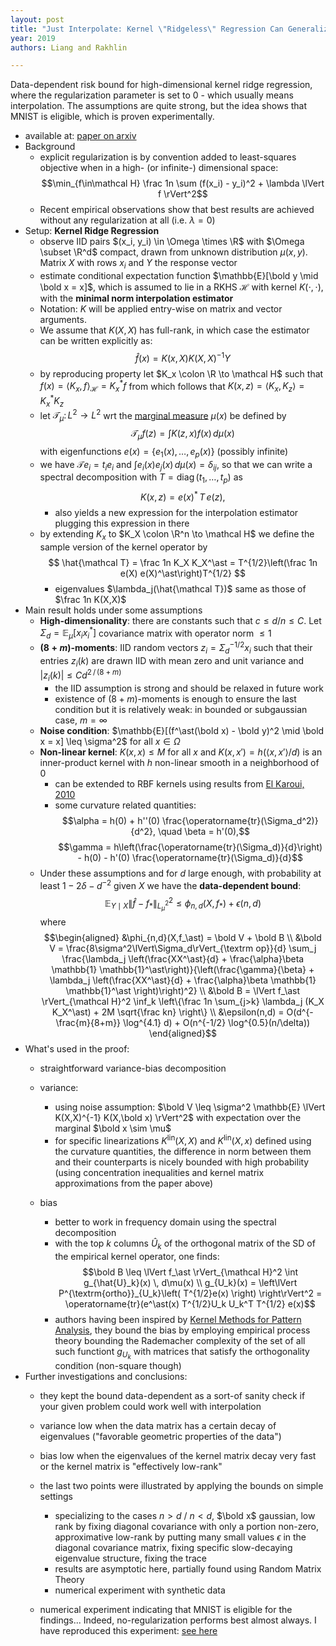 ```yaml
---
layout: post
title: "Just Interpolate: Kernel \"Ridgeless\" Regression Can Generalize"
year: 2019
authors: Liang and Rakhlin

---
```


Data-dependent risk bound for high-dimensional kernel ridge regression, where the regularization parameter is set to 0 - which usually means interpolation. The assumptions are quite strong, but the idea shows that MNIST is eligible, which is proven experimentally.

<!--more-->

- available at: [paper on arxiv](https://arxiv.org/abs/1808.00387)
- Background
  - explicit regularization is by convention added to least-squares objective when in a high- (or infinite-) dimensional space:
    $$\min_{f\in\mathcal H} \frac 1n \sum (f(x_i) - y_i)^2 + \lambda \lVert f \rVert^2$$
  - Recent empirical observations show that best results are achieved without any regularization at all (i.e. $\lambda = 0$)
- Setup: **Kernel Ridge Regression** 
  - observe IID pairs $(x_i, y_i) \in \Omega \times \R$ with $\Omega \subset \R^d$ compact, drawn from unknown distribution $\mu(x,y)$. Matrix $X$ with rows $x_i$ and $Y$ the response vector
  - estimate conditional expectation function $\mathbb{E}[\bold y \mid \bold x = x]$, which is assumed to lie in a RKHS $\mathcal H$ with kernel $K(\cdot,\cdot)$, with the **minimal norm interpolation estimator**
  - Notation: $K$ will be applied entry-wise on matrix and vector arguments.
  - We assume that $K(X,X)$ has full-rank, in which case the estimator can be written explicitly as: 
    $$\hat f(x) = K(x,X) K(X,X)^{-1} Y$$
  - by reproducing property let $K_x \colon \R \to \mathcal H$ such that $f(x) = \langle K_x, f \rangle_{\mathcal H} = K_x^\ast f$ from which follows that $K(x,z) = \langle K_x, K_z \rangle = K_x^\ast K_z$
  - let $\mathcal{T}_\mu \colon L^2 \to L^2$ wrt the [marginal measure](https://en.wikipedia.org/wiki/Marginal_distribution) $\mu(x)$ be defined by
    $$\mathcal{T}_\mu f(z) = \int K(z,x) f(x) \, d\mu(x)$$
    with eigenfunctions $e(x) = \{e_1(x), \dots, e_p(x)\}$ (possibly infinite)
  - we have $\mathcal{T} e_i = t_i e_i$ and $\int e_i(x) e_j(x) \, d\mu(x) = \delta_{ij}$, so that we can write a spectral decomposition with $T = \operatorname{diag}(t_1, \dots, t_p)$ as
    $$K(x,z) = e(x)^\ast \, T \, e(z),$$
    - also yields a new expression for the interpolation estimator plugging this expression in there
  - by extending $K_x$ to $K_X \colon \R^n \to \mathcal H$ we define the sample version of the kernel operator by 
    $$ \hat{\mathcal T} = \frac 1n K_X K_X^\ast = T^{1/2}\left(\frac 1n e(X) e(X)^\ast\right)T^{1/2} $$
    - eigenvalues $\lambda_j(\hat{\mathcal T})$ same as those of $\frac 1n K(X,X)$
- Main result holds under some assumptions
  - **High-dimensionality**: there are constants such that $c \leq d/n \leq C$. Let $\Sigma_d = \mathbb{E}_\mu [x_i x_i^\ast]$ covariance matrix with operator norm $\leq 1$
  - **$(8+m)$-moments**: IID random vectors $z_i = \Sigma_d^{-1/2} x_i$ such that their entries $z_i(k)$ are drawn IID with mean zero and unit variance and $\lvert z_i(k) \lvert \leq C d^{2\, / \, (8 + m)}$
    - the IID assumption is strong and should be relaxed in future work
    - existence of $(8+m)$-moments is enough to ensure the last condition but it is relatively weak: in bounded or subgaussian case, $m = \infty$
  - **Noise condition**: $\mathbb{E}[(f^\ast(\bold x) - \bold y)^2 \mid \bold x = x] \leq \sigma^2$ for all $x\in\Omega$
  - **Non-linear kernel**: $K(x,x) \leq M$ for all $x$ and $K(x,x') = h(\langle x, x' \rangle / d)$ is an inner-product kernel with $h$ non-linear smooth in a neighborhood of 0
    - can be extended to RBF kernels using results from [El Karoui, 2010](https://arxiv.org/abs/1001.0492)
    - some curvature related quantities:
      $$\alpha = h(0) + h''(0) \frac{\operatorname{tr}(\Sigma_d^2)}{d^2}, \quad \beta = h'(0),$$
      $$\gamma = h\left(\frac{\operatorname{tr}(\Sigma_d)}{d}\right) - h(0) - h'(0) \frac{\operatorname{tr}(\Sigma_d)}{d}$$
  - Under these assumptions and for $d$ large enough, with probability at least $1-2\delta-d^{-2}$ given $X$ we have the **data-dependent bound**:
    $$\mathbb{E}_{Y\mid X} \lVert \hat f - f_\ast \rVert^2_{L_\mu^2} \leq \phi_{n,d}(X,f_\ast) + \epsilon(n,d)$$
    where
    $$\begin{aligned} &\phi_{n,d}(X,f_\ast) = \bold V + \bold B \\
    &\bold V = \frac{8\sigma^2\lVert\Sigma_d\rVert_{\textrm op}}{d} \sum_j \frac{\lambda_j \left(\frac{XX^\ast}{d} + \frac{\alpha}\beta \mathbb{1} \mathbb{1}^\ast\right)}{\left(\frac{\gamma}{\beta} + \lambda_j \left(\frac{XX^\ast}{d} + \frac{\alpha}\beta \mathbb{1} \mathbb{1}^\ast \right)\right)^2} \\
    &\bold B = \lVert f_\ast \rVert_{\mathcal H}^2 \inf_k \left\{\frac 1n \sum_{j>k} \lambda_j (K_X K_X^\ast) + 2M \sqrt{\frac kn} \right\} \\
    &\epsilon(n,d) = O(d^{-\frac{m}{8+m}} \log^{4.1} d) + O(n^{-1/2} \log^{0.5}(n/\delta)) \end{aligned}$$
- What's used in the proof:
  - straightforward variance-bias decomposition
  - variance:
    - using noise assumption: $\bold V \leq \sigma^2 \mathbb{E} \lVert K(X,X)^{-1} K(X,\bold x) \rVert^2$ with expectation over the marginal $\bold x \sim \mu$
    - for specific linearizations $K^{\textrm{lin}}(X,X)$ and $K^{\textrm{lin}}(X,x)$ defined using the curvature quantities, the difference in norm between them and their counterparts is nicely bounded with high probability (using concentration inequalities and kernel matrix approximations from the paper above)

  - bias
    - better to work in frequency domain using the spectral decomposition
    - with the top $k$ columns $\hat{U}_k$ of the orthogonal matrix of the SD of the empirical kernel operator, one finds:
      $$\bold B \leq \lVert f_\ast \rVert_{\mathcal H}^2 \int g_{\hat{U}_k}(x) \, d\mu(x) \\ g_{U_k}(x) = \left\lVert P^{\textrm{ortho}}_{U_k}\left( T^{1/2}e(x) \right) \right\rVert^2 = \operatorname{tr}(e^\ast(x) T^{1/2}U_k U_k^T T^{1/2} e(x)$$
    - authors having been inspired by [Kernel Methods for Pattern Analysis](https://www.cambridge.org/core/books/kernel-methods-for-pattern-analysis/811462F4D6CD6A536A05127319A8935A#:~:text=Kernel%20methods%20provide%20a%20powerful,classifications%2C%20regressions%2C%20clusters), they bound the bias by employing empirical process theory bounding the Rademacher complexity of the set of all such functiont $g_{U_k}$ with matrices that satisfy the orthogonality condition (non-square though)
- Further investigations and conclusions:
  - they kept the bound data-dependent as a sort-of sanity check if your given problem could work well with interpolation
  - variance low when the data matrix has a certain decay of eigenvalues ("favorable geometric properties of the data")
  - bias low when the eigenvalues of the kernel matrix decay very fast or the kernel matrix is "effectively low-rank"
  - the last two points were illustrated by applying the bounds on simple settings
    - specializing to the cases $n>d$ / $n<d$, $\bold x$ gaussian, low rank by fixing diagonal covariance with only a portion non-zero, approximative low-rank by putting many small values $\epsilon$ in the diagonal covariance matrix, fixing specific slow-decaying eigenvalue structure, fixing the trace
    - results are asymptotic here, partially found using Random Matrix Theory
    - numerical experiment with synthetic data

  - numerical experiment indicating that MNIST is eligible for the findings... Indeed, no-regularization performs best almost always. I have reproduced this experiment: [see here](https://github.com/lucawellmeier/krrc-mnist-smart-cache)
